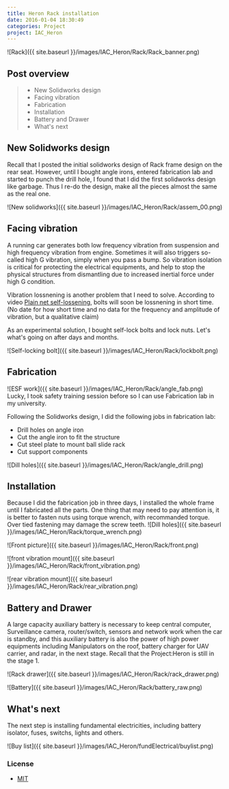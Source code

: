```yaml
---
title: Heron Rack installation
date: 2016-01-04 18:30:49
categories: Project
project: IAC_Heron
---
```


![Rack]({{ site.baseurl }}/images/IAC_Heron/Rack/Rack_banner.png)

## Post overview
>* New Solidworks design
>* Facing vibration
>* Fabrication
>* Installation
>* Battery and Drawer
>* What's next


## New Solidworks design
Recall that I posted the initial solidworks design of Rack frame design on the rear seat. However, until I bought angle irons, entered fabrication lab and started to punch the drill hole, I found that I did the first solidworks design like garbage. Thus I re-do the design, make all the pieces almost the same as the real one.

![New solidworks]({{ site.baseurl }}/images/IAC_Heron/Rack/assem_00.png)



## Facing vibration
A running car generates both low frequency vibration from suspension and high frequency vibration from engine. Sometimes it will also triggers so-called high G vibration, simply when you pass a bump. So vibration isolation is critical for protecting the electrical equipments, and help to stop the physical structures from dismantling due to increased inertial force under high G condition.

Vibration lossnening is another problem that I need to solve. According to video [Plain net self-lossening](https://www.youtube.com/watch?v=YRYYWQKh-bU), bolts will soon be lossnening in short time. (No date for how short time and no data for the frequency and amplitude of vibration, but a qualitative claim)

As an experimental solution, I bought self-lock bolts and lock nuts. Let's what's going on after days and months.

![Self-locking bolt]({{ site.baseurl }}/images/IAC_Heron/Rack/lockbolt.png)

## Fabrication
![ESF work]({{ site.baseurl }}/images/IAC_Heron/Rack/angle_fab.png)
Lucky, I took safety training session before so I can use Fabrication lab in my university.

Following the Solidworks design, I did the following jobs in fabrication lab:

- Drill holes on angle iron
- Cut the angle iron to fit the structure
- Cut steel plate to mount ball slide rack
- Cut support components

![Dill holes]({{ site.baseurl }}/images/IAC_Heron/Rack/angle_drill.png)


## Installation
Because I did the fabrication job in three days, I installed the whole frame until I fabricated all the parts. One thing that may need to pay attention is, it is better to fasten nuts using torque wrench, with recommanded torque. Over tied fastening may damage the screw teeth.
![Dill holes]({{ site.baseurl }}/images/IAC_Heron/Rack/torque_wrench.png)

![Front picture]({{ site.baseurl }}/images/IAC_Heron/Rack/front.png)

![front vibration mount]({{ site.baseurl }}/images/IAC_Heron/Rack/front_vibration.png)

![rear vibration mount]({{ site.baseurl }}/images/IAC_Heron/Rack/rear_vibration.png)

## Battery and Drawer
A large capacity auxiliary battery is necessary to keep central computer, Surveillance camera, router/switch, sensors and network work when the car is standby, and this auxiliary battery is also the power of high power equipments including Manipulators on the roof, battery charger for UAV carrier, and radar, in the next stage. Recall that the Project:Heron is still in the stage 1.

![Rack drawer]({{ site.baseurl }}/images/IAC_Heron/Rack/rack_drawer.png)

![Battery]({{ site.baseurl }}/images/IAC_Heron/Rack/battery_raw.png)

## What's next
The next step is installing fundamental electricities, including battery isolator, fuses, switchs, lights and others.

![Buy list]({{ site.baseurl }}/images/IAC_Heron/fundElectrical/buylist.png)


### License
* [MIT](http://opensource.org/licenses/MIT)

